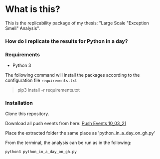 
# What is this?

This is the replicability package of my thesis: "Large Scale "Exception Smell" Analysis".

### How do I replicate the results for __Python in a day?__



### Requirements

- Python 3

The following command will install the packages according to the configuration file `requirements.txt`

> pip3 install -r requirements.txt

### Installation 

Clone this repository.

Download all push events from here: [Push Events 10_03_21](https://drive.google.com/file/d/1sr1DyiieZUXWkZiNhRH_-XALvY2cs1zE/view?usp=sharing) 

Place the extracted folder the same place as 'python_in_a_day_on_gh.py'

From the terminal, the analysis can be run as in the following:

```
python3 python_in_a_day_on_gh.py
```


